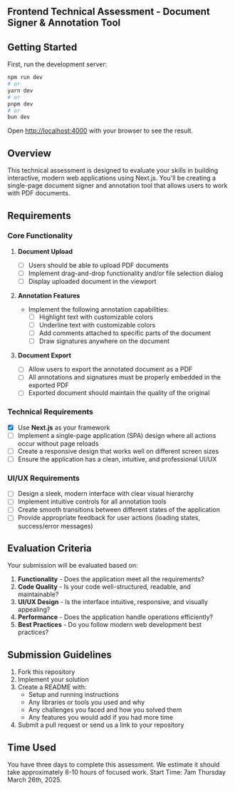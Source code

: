 ## Frontend Technical Assessment - Document Signer & Annotation Tool

## Getting Started

First, run the development server:

```bash
npm run dev
# or
yarn dev
# or
pnpm dev
# or
bun dev
```

Open [http://localhost:4000](http://localhost:4000) with your browser to see the result.

## Overview

This technical assessment is designed to evaluate your skills in building interactive, modern web applications using Next.js. You'll be creating a single-page document signer and annotation tool that allows users to work with PDF documents.

## Requirements

### Core Functionality

1. **Document Upload**

   - [ ] Users should be able to upload PDF documents
   - [ ] Implement drag-and-drop functionality and/or file selection dialog
   - [ ] Display uploaded document in the viewport

2. **Annotation Features**

   - Implement the following annotation capabilities:
     - [ ] Highlight text with customizable colors
     - [ ] Underline text with customizable colors
     - [ ] Add comments attached to specific parts of the document
     - [ ] Draw signatures anywhere on the document

3. **Document Export**
   - [ ] Allow users to export the annotated document as a PDF
   - [ ] All annotations and signatures must be properly embedded in the exported PDF
   - [ ] Exported document should maintain the quality of the original

### Technical Requirements

- [x] Use **Next.js** as your framework
- [ ] Implement a single-page application (SPA) design where all actions occur without page reloads
- [ ] Create a responsive design that works well on different screen sizes
- [ ] Ensure the application has a clean, intuitive, and professional UI/UX

### UI/UX Requirements

- [ ] Design a sleek, modern interface with clear visual hierarchy
- [ ] Implement intuitive controls for all annotation tools
- [ ] Create smooth transitions between different states of the application
- [ ] Provide appropriate feedback for user actions (loading states, success/error messages)

## Evaluation Criteria

Your submission will be evaluated based on:

1. **Functionality** - Does the application meet all the requirements?
2. **Code Quality** - Is your code well-structured, readable, and maintainable?
3. **UI/UX Design** - Is the interface intuitive, responsive, and visually appealing?
4. **Performance** - Does the application handle operations efficiently?
5. **Best Practices** - Do you follow modern web development best practices?

## Submission Guidelines

1. Fork this repository
2. Implement your solution
3. Create a README with:
   - Setup and running instructions
   - Any libraries or tools you used and why
   - Any challenges you faced and how you solved them
   - Any features you would add if you had more time
4. Submit a pull request or send us a link to your repository

## Time Used

You have three days to complete this assessment. We estimate it should take approximately 8-10 hours of focused work.
Start Time: 7am Thursday March 26th, 2025.
